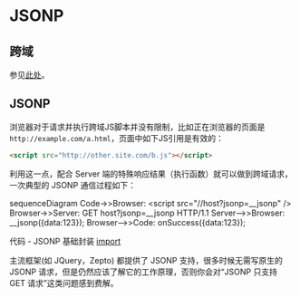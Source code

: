 # JSONP

## 跨域

参见[此处](./ajax.html#跨域与-cors)。

## JSONP

浏览器对于请求并执行跨域JS脚本并没有限制，比如正在浏览器的页面是 `http://example.com/a.html`，页面中如下JS引用是有效的：
  
```html
<script src="http://other.site.com/b.js"></script>
```

利用这一点，配合 Server 端的特殊响应结果（执行函数）就可以做到跨域请求，一次典型的 JSONP 通信过程如下：

<div class="mermaid">
sequenceDiagram
    Code->>Browser: &lt;script src="//host?jsonp=__jsonp" /&gt;
    Browser->>Server: GET host?jsonp=__jsonp HTTP/1.1
    Server-->>Browser: __jsonp({data:123});
    Browser-->>Code: onSuccess({data:123});
</div>
<script src="../common/mermaid.min.js"></script>
<script>mermaid.initialize({startOnLoad:true});</script>

代码 - JSONP 基础封装
[import](../../examples/data/jsonp.js)

主流框架(如 JQuery，Zepto) 都提供了 JSONP 支持，很多时候无需写原生的 JSONP 请求，但是仍然应该了解它的工作原理，否则你会对“JSONP 只支持 GET 请求”这类问题感到费解。
